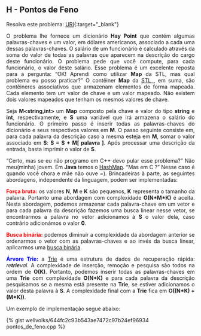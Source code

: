 
## H - Pontos de Feno

Resolva este problema:
[URI][uri-1261]{:target="_blank"}

<p align="justify">
O problema lhe fornece um dicionário <b>Hay Point</b> que contém algumas palavras-chaves e um valor, em dólares americanos, associado a cada uma dessas palavras-chaves. O salário de um funcionário é calculado através  da soma do valor de todas as palavras que aparecem na descrição do cargo deste funcionário. O problema pede que você compute, para cada funcionário, o valor deste salário.  Esse problema é um excelente reposta para a pergunta: “OK! Aprendi como utilizar <b>Map</b> da STL, mas qual problema eu posso praticar?” O contêiner <b>Map</b> da <a href="http://www.geeksforgeeks.org/the-c-standard-template-library-stl/"> STL </a>, em suma, são contêineres associativos que armazenam elementos de forma mapeada. Cada elemento tem um valor de chave e um valor mapeado. Não existem dois valores mapeados que tenham os mesmos valores de chave.
</p>
<p align="justify">
Seja  <b>M&lt;string,int&gt; </b> um <b>Map</b> composto pela chave  e valor do tipo <b>string</b> e <b>int</b>, respectivamente, e <b>S</b> uma variável que irá armazena o salário do funcionário. O primeiro passo é inserir todas as palavras-chaves do dicionário e seus respectivos valores em <b>M</b>. O passo seguinte consiste em, para cada palavra da descrição caso a mesma esteja em <b>M</b>, somar o valor associado em <b>S</b>: <b> S = S + M[ palavra ]</b>. Após processar uma descrição da entrada, basta imprimir o valor de <b>S</b>.
</p>
<p align="justify">
“Certo, mas se eu não programo em C++ devo pular esse problema?” Não meu(minha) jovem. Em <b>Java</b> temos o <a href="http://www.geeksforgeeks.org/hashmap-treemap-java/"> HashMap</a>. “Mas em C ?” Nesse caso é quando você chora e mãe não ouve =). Brincadeiras à parte, as seguintes abordagens, independente da linguagem, podem ser implementadas:
</p>
<p align="justify">
<font color="red"><b>Força bruta:</b></font> os valores <b>N</b>, <b>M</b> e <b>K</b> são pequenos, <b>K</b> representa o tamanho da palavra. Portanto uma abordagem com complexidade <b>O(N*M*K)</b> é aceita. Nesta abordagem, podemos armazenar cada palavra-chave em um vetor e para cada palavra da descrição fazemos uma busca linear nesse vetor, se encontrarmos a palavra no vetor adicionamos à <b>S</b> o valor dela, caso contrário adicionámos o valor <b>0</b>.
</p>
<p align="justify">
<font color="red"><b>Busca binária:</b></font> podemos diminuir a complexidade da abordagem anterior se ordenarmos  o vetor com as palavras-chaves e ao invés da busca linear, aplicarmos uma <a href="http://www.geeksforgeeks.org/binary-search/">busca binária</a>.
</p>
<p align="justify">
<font color="blue"><b>Árvore Trie:</b></font> a <a href="http://www.geeksforgeeks.org/trie-insert-and-search/">Trie</a> é uma estrutura de dados de recuperação rápida: <i>re<b>trie</b>val</i>. A complexidade de inserção, remoção e pesquisa são todos na ordem de <b>O(K)</b>. Portanto, podemos inserir todas as palavras-chaves em uma <b>Trie</b> com complexidade <b>O(N*K)</b> e para cada palavra da descrição pesquisamos se a mesma está presente na <b>Trie</b>, se estiver adicionamos o valor desta palavra à <b>S</b>. A complexidade final com a <b>Trie</b> fica em <b>O((N*K) + (M*K))</b>. 
</p>

Um exemplo de implementação segue abaixo:

{% gist wellvolks/644fc2c93b543ae7472c97b24ef96934 pontos_de_feno.cpp %}


[uri-1261]:		https://www.urionlinejudge.com.br/judge/pt/problems/view/1261
